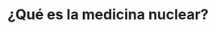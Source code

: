 ---
title: ¿Qué es la medicina nuclear?
url: "/recursos-fisica-quimica/radiofisica/ciclos-formativos/imagen-diagnostico-medicina-nuclear/tecnicas-radiofarmacia/"
summary: ""
tags:
- medicina-nuclear
categories:
weight: 1

image:
  preview_only: true

build:
  render: never

# Optional external URL for project (replaces project detail page).
external_link: "http://fisiquimicamente.com/recursos-fisica-quimica/radiofisica/ciclos-formativos/imagen-diagnostico-medicina-nuclear/tecnicas-radiofarmacia/TEMA1.pdf"

links:
- icon_pack: fas
  icon:
  name: 🗒️ Tarea ficha de análisis
  url: tarea-ficha-analisis.pdf
---